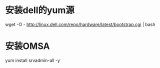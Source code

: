 # 安装dell的yum源

wget -O - http://linux.dell.com/repo/hardware/latest/bootstrap.cgi | bash

# 安装OMSA

yum install srvadmin-all -y

#
